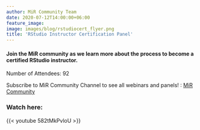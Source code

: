 ```yaml
---
author: MiR Community Team
date: 2020-07-12T14:00:00+06:00
feature_image:
image: images/blog/rstudiocert_flyer.png
title: 'RStudio Instructor Certification Panel'
---
```


#### Join the MiR community as we learn more about the process to become a certified RStudio instructor.

Number of Attendees: 92


Subscribe to MiR Community Channel to see all webinars and panels! : [MiR Community](https://www.youtube.com/channel/UCJdDHw9NNMznBjZ4SOaMwjQ?view_as=subscriber) 

### Watch here:
{{< youtube 582tMkPvloU >}}
